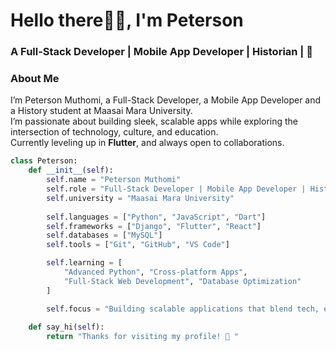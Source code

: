 <!-- Profile README for GitHub -->

<h1 align="left">Hello there👋🏾, I'm Peterson</h1>
<h3 align="left"> A Full-Stack Developer | Mobile App Developer | Historian | 🖤</h3>



### About Me
I’m Peterson Muthomi, a Full-Stack Developer, a Mobile App Developer and a History student at Maasai Mara University.  
I’m passionate about building sleek, scalable apps while exploring the intersection of technology, culture, and education.  
Currently leveling up in **Flutter**, and always open to collaborations.  
```python
class Peterson:
    def __init__(self):
        self.name = "Peterson Muthomi"
        self.role = "Full-Stack Developer | Mobile App Developer | History Student"
        self.university = "Maasai Mara University"
        
        self.languages = ["Python", "JavaScript", "Dart"]
        self.frameworks = ["Django", "Flutter", "React"]
        self.databases = ["MySQL"]
        self.tools = ["Git", "GitHub", "VS Code"]

        self.learning = [
            "Advanced Python", "Cross-platform Apps", 
            "Full-Stack Web Development", "Database Optimization"
        ]

        self.focus = "Building scalable applications that blend tech, education & culture"
    
    def say_hi(self):
        return "Thanks for visiting my profile! 🖤 "

